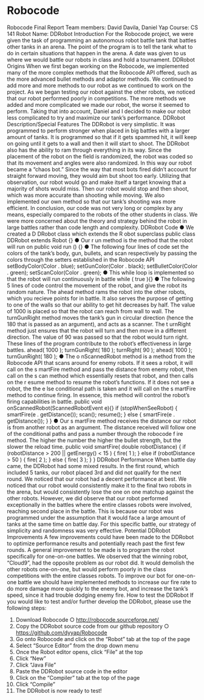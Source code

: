 # Robocode
Robocode Final Report
Team members: David Davila, Daniel Yap
Course: CS 141
Robot Name: DDRobot
Introduction
For the Robocode project, we were given the task of programming an
autonomous robot battle tank that battles other tanks in an arena. The
point of the program is to tell the tank what to do in certain
situations that happen in the arena. A date was given to us where we
would battle our robots in class and hold a tournament.
DDRobot Origins
When we first began working on the Robocode, we implemented many of
the more complex methods that the Robocode API offered, such as the
more advanced bullet methods and adaptor methods. We continued to add
more and more methods to our robot as we continued to work on the
project. As we began testing our robot against the other robots, we
noticed that our robot performed poorly in competitions. The more
methods we added and more complicated we made our robot, the worse it
seemed to perform. Taking that into account, Daniel and I decided to
make our robot less complicated to try and maximize our tank’s
performance.
DDRobot Description/Special Features
The DDRobot is very simplistic. It was programmed to perform stronger
when placed in big battles with a larger amount of tanks. It is
programmed so that if it gets spammed hit, it will keep on going until
it gets to a wall and then it will start to shoot. The DDRobot also
has the ability to ram through everything in its way. Since the
placement of the robot on the field is randomized, the robot was coded
so that its movement and angles were also randomized. In this way our
robot became a “chaos bot.” Since the way that most bots fired didn’t
account for straight forward moving, they would aim but shoot too
early. Utilizing that observation, our robot would go and make itself
a target knowing that a majority of shots would miss. Then our robot
would stop and then shoot, which was more accurate than shooting while
moving. We also implemented our own method so that our tank’s shooting
was more efficient. In conclusion, our code was not very long or
complex by any means, especially compared to the robots of the other
students in class. We were more concerned about the theory and
strategy behind the robot in large battles rather than code length and
complexity.
DDRobot Code
● We created a D DRobot class which extends the R obot superclass
public class DDRobot extends Robot {}
● Our r un method is the method that the robot will run on
public void run () {}
● The following four lines of code set the colors of the tank’s
body, gun, bullets, and scan respectively by passing the colors
through the setters established in the Robocode API
setBodyColor(Color . blue);
setGunColor(Color . black);
setBulletColor(Color . green);
setScanColor(Color . green);
● This while loop is implemented so that the robot will run
continuously in battle
while ( true ){}
● The following 5 lines of code control the movement of the robot,
and give the robot its random nature. The ahead method rams the
robot into the other robots, which you recieve points for in
battle. It also serves the purpose of getting to one of the walls
so that our ability to get hit decreases by half. The value of
1000 is placed so that the robot can reach from wall to wall. The
turnGunRight method moves the tank’s gun in circular direction
(hence the 180 that is passed as an argument), and acts as a
scanner. The t urnRight method just ensures that the robot will
turn and then move in a different direction. The value of 90 was
passed so that the robot would turn right. These lines of the
program contribute to the robot’s effectiveness in large battles.
ahead( 1000 );
turnGunRight( 180 );
turnRight( 90 );
ahead( 1000 );
turnGunRight( 180 );
● The o nScannedRobot method is a method from the Robocode API that
scans around for enemy robots. If it sees a robot, it will call
on the s martFire method and pass the distance from enemy robot,
then call on the s can method which essentially resets that robot,
and then calls on the r esume method to resume the robot’s
functions. If it does not see a robot, the the e lse conditional
path is taken and it will call on the s martFire method to
continue firing. In essence, this method will control the robot’s
firing capabilities in battle.
public void onScannedRobot(ScannedRobotEvent e){}
if (stopWhenSeeRobot) {
smartFire(e . getDistance());
scan();
resume();
} else {
smartFire(e . getDistance());
}
}
● Our s martFire method receives the distance our robot is from
another robot as an argument. The distance received will follow
one of the conditional paths and pass a number through the
robocode f ire method. The higher the number the higher the bullet
strength, but the slower the reload time.
public void smartFire( double robotDistance) {
if (robotDistance > 200 || getEnergy() < 15 ) {
fire( 1 );
} else if (robotDistance > 50 ) {
fire( 2 );
} else {
fire( 3 );
}
}
DDRobot Performance
When battle day came, the DDRobot had some mixed results. In the first
round, which included 5 tanks, our robot placed 3rd and did not
qualify for the next round. We noticed that our robot had a decent
performance at best. We noticed that our robot would consistently make
it to the final two robots in the arena, but would consistently lose
the one on one matchup against the other robots. However, we did
observe that our robot performed exceptionally in the battles where
the entire classes robots were involved, reaching second place in the
battle. This is because our robot was programmed under the assumption
that it would face a large amount of tanks at the same time on battle
day. For this specific battle, our strategy of simplicity and
randomness was very effective.
Potential DDRobot Improvements
A few improvements could have been made to the DDRobot to optimize
performance results and potentially reach past the first few rounds. A
general improvement to be made is to program the robot specifically
for one-on-one battles. We observed that the winning robot, “Cloud9”,
had the opposite problem as our robot did. It would demolish the other
robots one-on-one, but would perform poorly in the class competitions
with the entire classes robots. To improve our bot for one-on-one
battle we should have implemented methods to increase our fire rate to
do more damage more quickly to the enemy bot, and increase the tank’s
speed, since it had trouble dodging enemy fire.
How to test the DDRobot
If you would like to test and/or further develop the DDRobot, please
use the following steps:
1. Download Robocode
○ http://robocode.sourceforge.net/
2. Copy the DDRobot source code from our github repository
○ https://github.com/dyyap/Robocode
3. Go onto Robocode and click on the “Robot” tab at the top of the
page
4. Select “Source Editor” from the drop down menu
5. Once the Robot editor opens, click “File” at the top
6. Click “New”
7. Click “Java File”
8. Paste the DDRobot source code in the editor
9. Click on the “Compiler” tab at the top of the page
10. Click “Compile”
11. The DDRobot is now ready to test!
